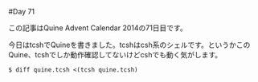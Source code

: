 #Day 71

この記事はQuine Advent Calendar 2014の71日目です。

今日はtcshでQuineを書きました。tcshはcsh系のシェルです。というかこのQuine、tcshでしか動作確認してないけどcshでも動く気がします。

```console
$ diff quine.tcsh <(tcsh quine.tcsh)
```

